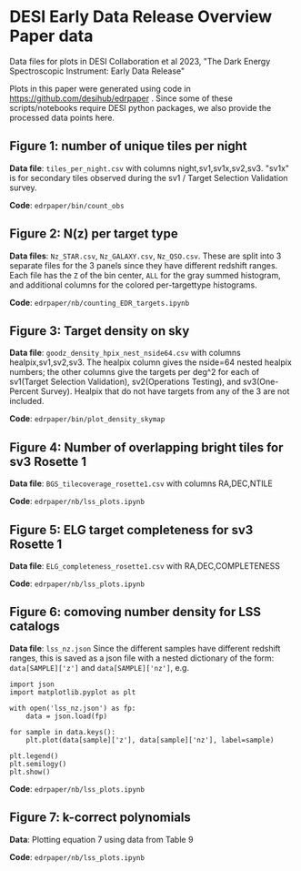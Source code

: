 # DESI Early Data Release Overview Paper data

Data files for plots in DESI Collaboration et al 2023,
"The Dark Energy Spectroscopic Instrument: Early Data Release"

Plots in this paper were generated using code in https://github.com/desihub/edrpaper .
Since some of these scripts/notebooks require DESI python packages,
we also provide the processed data points here.

## Figure 1: number of unique tiles per night

**Data file**: `tiles_per_night.csv` with columns night,sv1,sv1x,sv2,sv3.
"sv1x" is for secondary tiles observed during the
sv1 / Target Selection Validation survey.

**Code**: `edrpaper/bin/count_obs`

## Figure 2: N(z) per target type

**Data files**: `Nz_STAR.csv`, `Nz_GALAXY.csv`, `Nz_QSO.csv`.
These are split into 3 separate files for the 3 panels since they
have different redshift ranges.  Each file has the `Z` of the bin center,
`ALL` for the gray summed histogram, and additional columns for the
colored per-targettype histograms.

**Code**: `edrpaper/nb/counting_EDR_targets.ipynb`

## Figure 3: Target density on sky

**Data file**: `goodz_density_hpix_nest_nside64.csv` with columns
healpix,sv1,sv2,sv3.  The healpix column gives the nside=64 nested
healpix numbers; the other columns give the targets per deg^2 for
each of sv1(Target Selection Validation), sv2(Operations Testing), and
sv3(One-Percent Survey).  Healpix that do not have targets from any
of the 3 are not included.

**Code**: `edrpaper/bin/plot_density_skymap`

## Figure 4: Number of overlapping bright tiles for sv3 Rosette 1

**Data file**: `BGS_tilecoverage_rosette1.csv` with columns RA,DEC,NTILE

**Code**: `edrpaper/nb/lss_plots.ipynb`

## Figure 5: ELG target completeness for sv3 Rosette 1

**Data file**: `ELG_completeness_rosette1.csv` with RA,DEC,COMPLETENESS

**Code**: `edrpaper/nb/lss_plots.ipynb`

## Figure 6: comoving number density for LSS catalogs

**Data file**: `lss_nz.json`
Since the different samples have different redshift ranges, this is saved
as a json file with a nested dictionary of the form:
`data[SAMPLE]['z']` and `data[SAMPLE]['nz']`, e.g.
```
import json
import matplotlib.pyplot as plt

with open('lss_nz.json') as fp:
    data = json.load(fp)

for sample in data.keys():
    plt.plot(data[sample]['z'], data[sample]['nz'], label=sample)

plt.legend()
plt.semilogy()
plt.show()
```

**Code**: `edrpaper/nb/lss_plots.ipynb`

## Figure 7: k-correct polynomials

**Data**: Plotting equation 7 using data from Table 9 

**Code**: `edrpaper/nb/lss_plots.ipynb`

